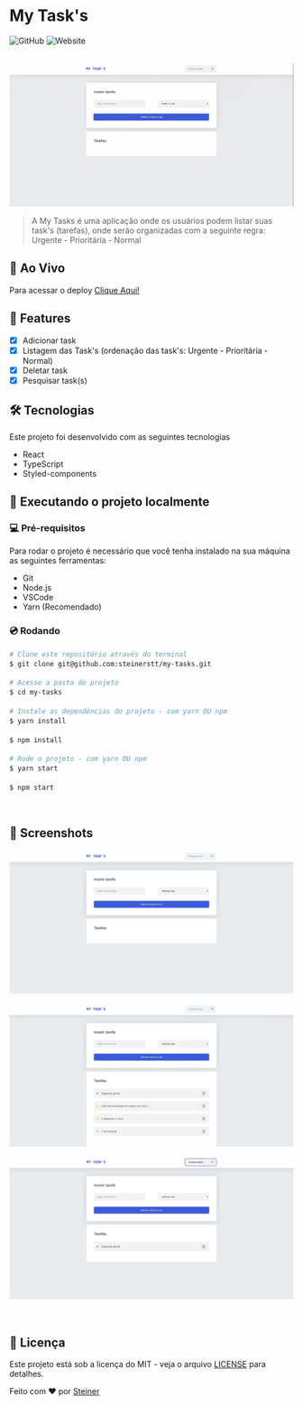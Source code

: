 #  My Task's

![GitHub](https://img.shields.io/github/license/steinerstt/my-tasks?style=for-the-badge)
![Website](https://img.shields.io/website?color=gree&label=Status&style=for-the-badge&up_message=finalizado&url=https://github.com/steinerstt/my-tasks)
<br><br>

![my-tasks](https://github.com/steinerstt/screenshots-projects/blob/main/my-tasks/my-tasks-gif.gif?raw=true)
> A My Tasks é uma aplicação onde os usuários podem listar suas task's (tarefas), onde serão organizadas com a seguinte regra: Urgente - Prioritária - Normal

## 🔰 Ao Vivo
Para acessar o deploy <a href="https://my-tasks-seven.vercel.app/" target="_blank" > Clique Aqui! </a>

## 📌 Features
- [x] Adicionar task
- [x] Listagem das Task's (ordenação das task's:  Urgente - Prioritária - Normal)
- [x] Deletar task
- [x] Pesquisar task(s) 

## 🛠️ Tecnologias
 Este projeto foi desenvolvido com as seguintes tecnologias
- React
- TypeScript
- Styled-components

## 🚀 Executando o projeto localmente
### 💻 Pré-requisitos
Para rodar o projeto é necessário que você tenha instalado na sua máquina as seguintes ferramentas:
-  Git
-  Node.js
-  VSCode
- Yarn (Recomendado)

### 💿 Rodando
```bash
# Clone este repositório através do terminal
$ git clone git@github.com:steinerstt/my-tasks.git

# Acesse a pasta do projeto
$ cd my-tasks

# Instale as dependências do projeto - com yarn OU npm
$ yarn install

$ npm install

# Rode o projeto - com yarn OU npm 
$ yarn start

$ npm start
```

<br>

## 📸 Screenshots

![Página inicial com a lista de task's vazia](https://github.com/steinerstt/screenshots-projects/blob/main/my-tasks/img1.jpg?raw=true)

![Página inicial com as task's listadas](https://github.com/steinerstt/screenshots-projects/blob/main/my-tasks/img2.jpg?raw=true)

![Task pesquisada listada](https://github.com/steinerstt/screenshots-projects/blob/main/my-tasks/img3.jpg?raw=true)

<br>

## 📄 Licença
Este projeto está sob a licença do MIT - veja o arquivo [LICENSE](https://github.com/steinerstt/my-tasks/blob/main/LICENSE) para detalhes.

Feito com ❤ por [Steiner](https://github.com/steinerstt)
